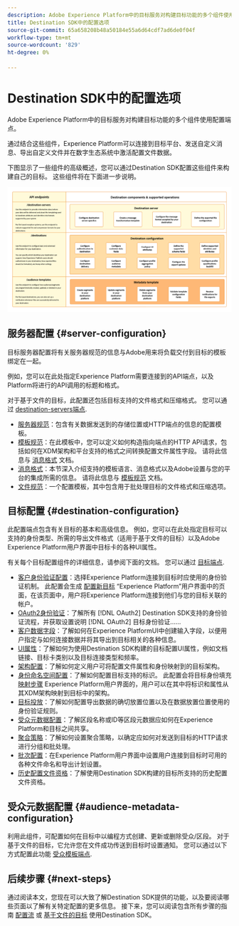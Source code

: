 ```yaml
---
description: Adobe Experience Platform中的目标服务对构建目标功能的多个组件使用配置端点。 了解这些组件如何组合使Experience Platform能够连接到目标合作伙伴、发送自定义消息并在数字生态系统中激活用户档案数据。
title: Destination SDK中的配置选项
source-git-commit: 65a658208b48a50184e55a6d64cdf7ad6de0f04f
workflow-type: tm+mt
source-wordcount: '829'
ht-degree: 0%

---
```



# Destination SDK中的配置选项

Adobe Experience Platform中的目标服务对构建目标功能的多个组件使用配置端点。

通过结合这些组件，Experience Platform可以连接到目标平台、发送自定义消息、导出自定义文件并在数字生态系统中激活配置文件数据。

下图显示了一些组件的高级概述，您可以通过Destination SDK配置这些组件来构建自己的目标。 这些组件将在下面进一步说明。

![该图显示了Destination SDK组件、配置端点及其支持的操作。](../assets/functionality/destination-sdk-components-diagram.png)

## 服务器配置 {#server-configuration}

目标服务器配置将有关服务器规范的信息与Adobe用来将负载交付到目标的模板绑定在一起。

例如，您可以在此处指定Experience Platform需要连接到的API端点，以及Platform将进行的API调用的标题和格式。

对于基于文件的目标，此配置还包括目标支持的文件格式和压缩格式。 您可以通过 [destination-servers端点](../authoring-api/destination-server/create-destination-server.md).

* [服务器规范](destination-server/server-specs.md)：包含有关数据发送到的存储位置或HTTP端点的信息的配置模板。
* [模板规范](destination-server/templating-specs.md)：在此模板中，您可以定义如何构造指向端点的HTTP API请求，包括如何在XDM架构和平台支持的格式之间转换配置文件属性字段。 请将此信息与 [消息格式](destination-server/message-format.md) 文档。
* [消息格式](destination-server/message-format.md)：本节深入介绍支持的模板语言、消息格式以及Adobe设置与您的平台的集成所需的信息。 请将此信息与 [模板规范](destination-server/templating-specs.md) 文档。
* [文件规范](destination-server/file-formatting.md)：一个配置模板，其中包含用于批处理目标的文件格式和压缩选项。

## 目标配置 {#destination-configuration}

此配置端点包含有关目标的基本和高级信息。 例如，您可以在此处指定目标可以支持的身份类型、所需的导出文件格式（适用于基于文件的目标）以及Adobe Experience Platform用户界面中目标卡的各种UI属性。

有关每个目标配置组件的详细信息，请参阅下面的文档。 您可以通过 [目标端点](../authoring-api/destination-configuration/create-destination-configuration.md).

* [客户身份验证配置](destination-configuration/customer-authentication.md)：选择Experience Platform连接到目标时应使用的身份验证机制。 此配置会生成 [配置新目标](../../ui/connect-destination.md) “Experience Platform”用户界面中的页面，在该页面中，用户将Experience Platform连接到他们与您的目标关联的帐户。
* [OAuth2身份验证](destination-configuration/oauth2-authentication.md)：了解所有 [!DNL OAuth2] Destination SDK支持的身份验证流程，并获取设置说明 [!DNL OAuth2] 目标身份验证……
* [客户数据字段](destination-configuration/customer-data-fields.md)：了解如何在Experience PlatformUI中创建输入字段，以便用户指定与如何连接数据并将其导出到目标相关的各种信息。
* [UI属性](destination-configuration/ui-attributes.md)：了解如何为使用Destination SDK构建的目标配置UI属性，例如文档链接、目标卡类别以及目标连接类型和频率。
* [架构配置](destination-configuration/schema-configuration.md)：了解如何定义用户可将配置文件属性和身份映射到的目标架构。
* [身份命名空间配置](destination-configuration/identity-namespace-configuration.md)：了解如何配置目标支持的标识。 此配置会将目标身份填充 [映射步骤](../../ui/activate-segment-streaming-destinations.md#mapping) Experience Platform用户界面的，用户可以在其中将标识和属性从其XDM架构映射到目标中的架构。
* [目标投放](destination-configuration/destination-delivery.md)：了解如何配置导出数据的确切放置位置以及在数据放置位置使用的身份验证规则。
* [受众元数据配置](destination-configuration/audience-metadata-configuration.md)：了解区段名称或ID等区段元数据应如何在Experience Platform和目标之间共享。
* [聚合策略](destination-configuration/aggregation-policy.md)：了解如何设置聚合策略，以确定应如何对发送到目标的HTTP请求进行分组和批处理。
* [批次配置](destination-configuration/batch-configuration.md)：在Experience Platform用户界面中设置用户连接到目标时可用的各种文件命名和导出计划设置。
* [历史配置文件资格](destination-configuration/historical-profile-qualifications.md)：了解使用Destination SDK构建的目标所支持的历史配置文件资格。

## 受众元数据配置 {#audience-metadata-configuration}

利用此组件，可配置如何在目标中以编程方式创建、更新或删除受众/区段。 对于基于文件的目标，它允许您在文件成功传送到目标时设置通知。 您可以通过以下方式配置此功能 [受众模板端点](../metadata-api/create-audience-template.md).

## 后续步骤 {#next-steps}

通过阅读本文，您现在可以大致了解Destination SDK提供的功能，以及要阅读哪些页面以了解有关特定配置的更多信息。 接下来，您可以阅读包含所有步骤的指南 [配置流](../guides/configure-destination-instructions.md) 或 [基于文件的目标](../guides/configure-file-based-destination-instructions.md) 使用Destination SDK。
